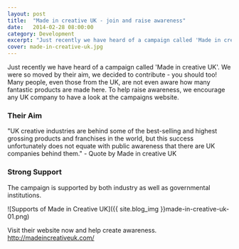 ```yaml
---
layout: post
title:  "Made in creative UK - join and raise awareness"
date:   2014-02-28 08:00:00
category: Development
excerpt: "Just recently we have heard of a campaign called 'Made in creative UK'. We were so moved by their aim, we decided to contribute - you should too! Many people, even those from the UK, are not even aware how many fantastic products are made here."
cover: made-in-creative-uk.jpg
---
```


Just recently we have heard of a campaign called 'Made in creative UK'. We were so moved by their aim, we decided to contribute - you should too! Many people, even those from the UK, are not even aware how many fantastic products are made here. To help raise awareness, we encourage any UK company to have a look at the campaigns website.

### Their Aim

"UK creative industries are behind some of the best-selling and highest grossing products and franchises in the world, but this success unfortunately does not equate with public awareness that there are UK companies behind them." - Quote by Made in creative UK

### Strong Support

The campaign is supported by both industry as well as governmental institutions.

![Supports of Made in Creative UK]({{ site.blog_img }}made-in-creative-uk-01.png)

Visit their website now and help create awareness. http://madeincreativeuk.com/
